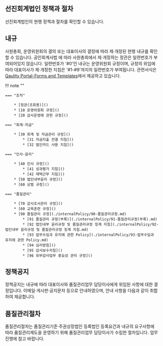 ## 선진회계법인 정책과 절차

선진회계법인의 현행 정책과 절차를 확인할 수 있습니다.

## 내규

사원총회, 운영위원회의 결의 또는 대표이사의 결정에 따라 제·개정된 현행 내규를 확인할 수 있습니다. 공인회계사법 에 따라 사원총회에서 제·개정하는 정관은 일련번호가 부여되어있지 않습니다. 일련번호가 '#0'인 내규는 운영위원회 규정이며, 규정의 위임에 따라 대표이사가 제·개정한 지침은 '#1-#9'까지의 일련번호가 부여됩니다. 관련서식은 [Qaulity Portal-Forms and Templates](https://sjacc-quality-portal.com/forms)에서 제공하고 있습니다.

!!! note ""

    === "조직"

        * [정관(조회용)]()
        * [10 운영위원회 규정]()
        * [20 감사운영에 관한 규정]()
        
    === "회계·자금"

        * [30 회계 및 자금관리 규정]()
            * [31 자금지출 전결 지침]()
            * [32 법인카드 사용 지침]()

    === "인사·윤리"

        * [40 인사 규정]()
            * [41 성과평가 지침]()
            * [42 재택근무 지침]()
        * [50 법인내부윤리 규정]()
        * [60 상벌 규정]()

    === "품질관리"
        
        * [70 감사조서관리 규정]()
        * [60 교육훈련 규정]()
        * [90 품질관리 규정](./internalPolicy/90-품질관리규정.md)
            * [91 품질관리 규정(부록)](./internalPolicy/91-품질관리규정(부록).md)
            * [92 법인내부 윤리규정 및 품질관리규정 징계 지침](./internalPolicy/92-법인내부 윤리규정 및 품질관리규정 징계 지침.md)
            * [93 업무수임과 유지에 관한 Policy](./internalPolicy/93-업무수임과 유지에 관한 Policy.md)
            * [94 심리방침]()
            * [95 감사보수지침]()
            * [96 외부감사업무 중요성 관리 규정]()

## 정책공지

정책공지는 내규에 따라 대표이사와 품질관리업무 담당이사에게 위임된 사항에 대한 결정입니다. 이메일·게시판·공지문자 등으로 안내하였으며, 안내 사항을 다음과 같이 취합하여 제공합니다.

## 품질관리절차

품질관리절차는 품질관리기준·주권상장법인 등록법인 등록요건과 내규의 요구사항에 따라 품질관리제도을 운영하기 위해 품질관리업무 담당이사가 수립한 절차입니다. 업무 진행에 참고 바랍니다.

